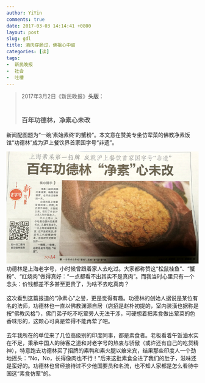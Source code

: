 ```yaml
---
author: YiYin
comments: true
date: 2017-03-03 14:14:41 +0800
layout: post
slug: gdl
title: 酒肉穿肠过，佛祖心中留
categories: [读]
tags:
-  新民晚报
-  社会
-  吐槽
---
```


<blockquote>2017年3月2日《新民晚报》<b>头版</b>：<br><br>
<h3>百年功德林，净素心未改</h3>
</blockquote>

新闻配图题为“一碗‘素始素终’的蟹粉”。本文意在赞美专坐仿荤菜的佛教净素饭馆“功德林”成为沪上餐饮界首家国字号“非遗”。

<img src="/public/images/newspaper/gdl.jpg" alt="">

<div class="readreview">
	功德林是上海老字号，小时候曾跟着家人去吃过。大家都称赞这“松鼠桂鱼”、“蟹粉”、“红烧肉”做得真好：“一点都看不出其实不是真肉”。而我当时心里只有一个念头：价钱都差不多甚至更贵了，为啥不去吃真肉？<br><br>
	这次看到这篇报道的“净素心”之誉，更是觉得有趣。功德林的创始人据说是某位有名的法师，功德林也一直以佛教渊源自居（店招是赵朴初提的，室内装潢也据称是按“佛教风格”），佛门弟子吃不吃荤旁人无法干涉，可硬想着把素食做出荤菜的色香味形的，这颗心可真是荤得不能再荤了吧。<br><br>
	去年我所在的单位来了几位高级别的印度同事，都是素食者。老板看着午饭油水实在不足，秉承中国人的待客之道和对老字号的热衷与骄傲（或许还有自己的吃货精神），特意跑去功德林买了招牌的素鸭和素火腿以飨来宾，结果那些印度人一个劲地摇头：“No，No，长得像肉也不行！”后来这批素食全进了我们的肚子，滋味还是蛮好的。功德林也曾经接待过不少他国要员和名流，也不知人家都是怎么看待中国这“素食仿荤”的。
</div>
